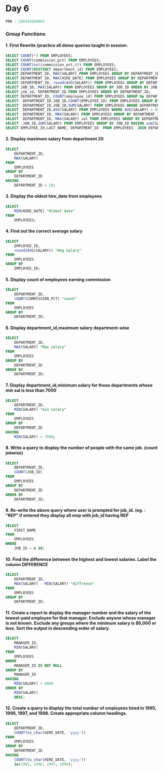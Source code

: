 # Day 6

```C
PRN : 200243020003
```

### Group Functions

#### 1. First Rewrite /practice all demo queries taught in session. 
```sql
SELECT COUNT(*) FROM EMPLOYEES;
SELECT COUNT(commission_pct) FROM EMPLOYEES;
SELECT COUNT(nvl(commission_pct,0)) FROM EMPLOYEES;
SELECT COUNT(DISTINCT department_id) FROM EMPLOYEES;
SELECT DEPARTMENT_ID, MAX(SALARY) FROM EMPLOYEES GROUP BY DEPARTMENT_ID ORDER by DEPARTMENT_ID;
SELECT DEPARTMENT_ID, MAX(HIRE_DATE) FROM EMPLOYEES GROUP BY DEPARTMENT_ID;
SELECT DEPARTMENT_ID, round(AVG(SALARY)) FROM EMPLOYEES GROUP BY DEPARTMENT_ID;
SELECT JOB_ID, MAX(SALARY) FROM EMPLOYEES GROUP BY JOB_ID ORDER BY JOB_ID;
SELECT job_id, DEPARTMENT_ID FROM EMPLOYEES ORDER BY DEPARTMENT_ID;
SELECT DEPARTMENT_ID, COUNT(employee_id) FROM EMPLOYEES GROUP by DEPARTMENT_ID,JOB_ID ORDER by DEPARTMENT_ID;
SELECT  DEPARTMENT_ID,JOB_ID,COUNT(EMPLOYEE_ID) FROM EMPLOYEES GROUP BY DEPARTMENT_ID,JOB_ID ORDER BY DEPARTMENT_ID;
SELECT  DEPARTMENT_ID,JOB_ID,SUM(SALARY) FROM EMPLOYEES WHERE DEPARTMENT_ID >40 GROUP by DEPARTMENT_ID,JOB_ID ORDER BY DEPARTMENT_ID;
SELECT  DEPARTMENT_ID,AVG(SALARY) FROM EMPLOYEES WHERE AVG(SALARY) > 8000 GROUP BY DEPARTMENT_ID;
SELECT  DEPARTMENT_ID, MAX(SALARY) FROM EMPLOYEES GROUP BY DEPARTMENT_ID;
SELECT  DEPARTMENT_ID, MAX(SALARY) sal FROM EMPLOYEES GROUP BY DEPARTMENT_ID HAVING MAX(SALARY)>10000;
SELECT  JOB_ID,SUM(SALARY) FROM EMPLOYEES GROUP BY JOB_ID HAVING sum(SALARY)>13000 AND JOB_ID NOT LIKE '%REP%';
SELECT EMPLOYEE_ID,LAST_NAME, DEPARTMENT_ID  FROM EMPLOYEES  JOIN DEPARTMENTS
``` 
#### 2. Display maximum salary from department 20
```sql
SELECT
	DEPARTMENT_ID,
	MAX(SALARY)
FROM
	EMPLOYEES
GROUP BY
	DEPARTMENT_ID
HAVING
	DEPARTMENT_ID = 20;
```

#### 3. Display the oldest hire_date from employees
```sql
SELECT
	MIN(HIRE_DATE) "Oldest date"
FROM
	EMPLOYEES;
```

#### 4. Find out the correct average salary
```sql
SELECT
	EMPLOYEE_ID,
	round(AVG(SALARY)) "AVg Salary"
FROM
	EMPLOYEES
GROUP BY
	EMPLOYEE_ID;
```

#### 5. Display count of employees earning commission
```sql
SELECT
	DEPARTMENT_ID,
	COUNT(COMMISSION_PCT) "count"
FROM
	EMPLOYEES
GROUP BY
	DEPARTMENT_ID;
```

#### 6. Display department_id,maximum salary department-wise
```sql
SELECT
	DEPARTMENT_ID,
	MAX(SALARY) "Max salary"
FROM
	EMPLOYEES
GROUP BY
	DEPARTMENT_ID
ORDER BY
	DEPARTMENT_ID;
```

#### 7. Display department_id,minimum salary for those departments whose min sal is less than 7000
```sql
SELECT
	DEPARTMENT_ID,
	MIN(SALARY) "min salary"
FROM
	EMPLOYEES
GROUP BY
	DEPARTMENT_ID
HAVING
	MIN(SALARY) < 7000;
```

#### 8. Write a query to display the number of people with the same job. (count jobwise)
```sql
SELECT
	DEPARTMENT_ID,
	COUNT(JOB_ID)
FROM
	EMPLOYEES
GROUP BY
	DEPARTMENT_ID
ORDER BY
	DEPARTMENT_ID;
```

#### 9. Re-write the above query where user is prompted for job_id. (eg. : "REP" if entered they display all emp with job_id having REP
```sql
SELECT
	FIRST_NAME
FROM
	EMPLOYEES
WHERE
	JOB_ID = & id;
```

#### 10. Find the difference between the highest and lowest salaries. Label the column DIFFERENCE
```sql
SELECT
	DEPARTMENT_ID,
	MAX(SALARY) - MIN(SALARY) "diffrence"
FROM
	EMPLOYEES
GROUP BY
	DEPARTMENT_ID;
```

#### 11. Create a report to display the manager number and the salary of the lowest-paid employee for that manager. Exclude anyone whose manager is not known. Exclude any groups where the minimum salary is $6,000 or less. Sort the output in descending order of salary.
```sql
SELECT
	MANAGER_ID,
	MIN(SALARY)
FROM
	EMPLOYEES
WHERE
	MANAGER_ID IS NOT NULL
GROUP BY
	MANAGER_ID
HAVING
	MIN(SALARY) > 6000
ORDER BY
	MIN(SALARY)
	DESC;
```

#### 12. Create a query to display the total number of employees hired in 1995, 1996, 1997, and 1998. Create appropriate column headings.
```sql
SELECT
	DEPARTMENT_ID,
	COUNT(to_char(HIRE_DATE, 'yyyy'))
FROM
	EMPLOYEES
GROUP BY
	DEPARTMENT_ID
HAVING
	COUNT(to_char(HIRE_DATE, 'yyyy'))
	in(1995, 1996, 1997, 1998);
```